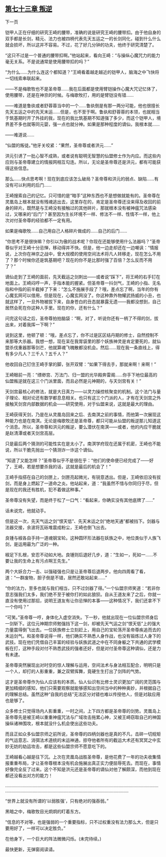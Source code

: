 ## [第七十三章 叛逆](https://www.xxbiquge.com/11_11207/9127023.html)
﻿下一页

  铠甲人正在仔细的研究王崎的腰带，准确的说是研究王崎的腰带扣。由于他自身的双手都是长剑，精元、法力也被四柄代表先天五运之一的长剑同化，碰到什么什么就会损坏，所以这并不容易。不过，花了好几分钟的功夫，他终于研究清楚了。

  “这只不过是一个普通的腰带扣啊。”他站起来，看向王崎：“与操纵心魔咒力的能力毫无关系。不是说通常是使用腰带扣的吗？”

  “为什么……为什么连这个都知道？”王崎看着越走越近的铠甲人，脑海之中飞快将一切线索串联起来。

  ——不是梅歌牧也不是圣帝尊……我在后面都是使用臂铠操作心魔大咒记忆体了，使用腰带，还是在神京的时候。与梅歌牧打，用的是臂铠没有错……

  ——难道是鲁纨或者舒蓉蓉当中的一个……鲁纨倒是有那一两分可能，他也很擅长先天五运之中的先天末运……但是，也不至于啊。鲁纨和舒蓉蓉的本领，也就相当于筑基期时开了外挂的我，现在的我比筑基期不知道强了多少，而这个铠甲人，境界差不多也就等同元婴，强一点也就分神。如果是那种程度的谪仙，我根本就……

  ——难道说……

  “仙盟的叛徒。”他牙关咬紧：“果然，圣帝尊或者洪元……”

  洪元引诱了一批心智不成熟，或者说有聪明无智慧的仙盟修士作为内应。而这些内应则与圣帝尊建立的情报网相互勾连。所以，无论是圣帝尊还是洪元，都有可能获得这些信息。

  那么……快点思考啊！现在到底应该怎么破局？圣帝尊和洪元的弱点、缺陷……有没有可以利用的后门……

  王崎搜索自己的记忆。只可惜的是“暗手”这种东西也不是想做就能有的。圣帝尊在灵凰岛上根本就没有残魂逃出去，这里存在的，肯定是圣帝尊还没来得及收回的前身的碎片。既然是与王崎没有接触过的其他碎片，那就根本没有被神瘟咒法感染过，又哪来的“后门”？甚至因为生长环境不一样、修法不一样、性情不一样，他上次对付圣帝尊的经验都不一定有用。

  如果是梅歌牧……自己用自己人格碎片做成的……自己的后门……

  “你思考不是很快嘛？你引以为傲的战术呢？你现在还能够使用什么法器吗？”圣帝尊似乎对王崎十分忌惮，移动得并不快。但是，他一边走却还在一边嘲讽：“情报说，上次你在神京之战中，曾大规模的使用空间法术将凡人转移走，现在怎么不用了？那个时候你还是筑基期吧？现在的你不是比那时强了百倍？怎么反而不用了？”

  谪仙走到了王崎的面前，先天截运之剑刺出——或者说“踩下”，将王崎的右手钉在地面上。王崎闷哼一声，手指本能的握紧。但圣帝尊一抖剑气，王崎的小指、无名指和中指的前半截掉了下来：“怎么不施展手段了？哦，差点忘了啊，当年的你有心魔玄网可以借用，但是现在，心魔玄网没了。你这种靠外物耀武扬威的小丑，也就这样了，一旦外物被拔下来，自身苍白的丑态就暴露无遗——我都没想到，自己居然会死在你这种人手里。现在的你，还有什么？”

  问完这句话之后，圣帝尊拍拍脑袋：“啊，对了，听说你还有一柄了不得的剑，拔出来，对着我挥一下啊？”

  说到这里，他顿了顿：“哦，差点忘了，你不过是区区结丹期的修士，自然控制不来那等大杀器。我想一想，现在呆在我胃袋里的那个妖族神灵是肯定要死的，就仙盟杀伐重器那等剑芒，他就算魂飞魄散都没机会。然后……现在我一条直线上，得有多少凡人？三千人？五千人？”

  他收回自己钉住王崎手掌的脚，张开双臂：“如果下得去手，那就来啊！来啊！”

  王崎眼前一亮：“缥缈宫、万法门、归一盟的光华殿奔雷阁……你手下地位最高的仙盟叛逆就在这三个门派里面，而且必然是元神期的，与天剑宫有关！”

  天剑宫最核心的修法，就是大日真力——以灵力操控核聚变的机制。这个法门与量子理论、相对论还有数学都息息相关。也只有这三个门派的人，才有在天剑宫之外接触天剑宫内部数据的机会——研究使用，对于仙盟来说，这就是最大的理由。

  王崎获得天剑，乃是在从灵凰岛回来之后、去南溟之前的事情，而他第一次展现这种能力也是在南溟。无论是梅歌牧还是圣帝尊，都只可能从仙盟的叛逆那儿知道这个消息。所以，圣帝尊和洪元的叛逆，要么潜伏在南溟——或者，他的内应干脆就是赵清潭或者天剑宫高层。

  只是最后两个猜测的可能性实在是太小了。南溟学府现在还属于机密，王崎也不能说，所以干脆先抛出一个猜测诈一诈这个谪仙。

  “知道了又能怎样？”圣帝尊似乎不是很在乎：“他们的使命便已经完成了——好了，王崎，若是想要杀我的话，这就是最后的机会了！”

  王崎手指搭在自己的剑匣上，剑匣亮起微光，有锐意透出。但是，王崎依旧没有拔剑，而是身上燃起了一道命之炎。他站起来，道：“我虽然不惜与你同归于尽，但是现在的我还有胜机，犯不着做这种事。”

  圣帝尊没有失望，而是终于松了一口气：“看起来，你确实没有其他底牌了……”

  话未说完，他就动手。

  但是这一次，先天气运之剑“恨天低”、先天末运之剑“绝地天通”都被挡下。剑器与法器交接，余波将瓦砾堆震成粉尘，王崎也倒飞出去。

  良锺与椒各自手持一道魂钢宝轮。这种圆环形法器在妖族之中，地位类似于人族飞剑，是运用最为广泛的一种。

  椒足下扎根，安忍不动如大地。良锺则后退好几步，道：“生如一，死如一……不要让我的生命上有污点啊王先生。”

  两个大妖合力一击、以强碰强也只是让圣帝尊后退两步。他向四周看了看，道：“一群废物，胆子倒是不错，居然还敢站起来……”

  “你的法力，至多也就与我们相当，只不过剑器了得。”一个仙盟宗师笑道：“若非你意志强我们太多，我们绝不至于被你打的如此狼狈。自从王道友来了之后，你就一直没有使用过那招，说明王道友有让你忌惮的本事——这种情况下，我们还拿不下一个你吗？”

  “可笑。”圣帝尊一哼，身体化入虚空消失。下一秒，他就出现在一位仙盟宗师身后一剑斩下。这位元神期宗师勉强挡下这一剑，却被先天气运之剑“恨天低”上的强大力量震得倒飞出去。一位妖族修士立刻赶上，用自己的宝轮荡开圣帝尊疾追而去的末运剑气。和圣帝尊说得一样，他们确实不熟悉人身作战，也没有锻炼过人身下的武技。现在他们凭借自己丰富的经验与妖族武道之中在不同身躯之下共通的武学模板在打，这种手段对付不熟悉武技的强者还好，但是对付圣帝尊这种谪仙，还是力有未逮。

  圣帝尊突然展现出对时空的惊人理解与运用，空间法术与身法相互配合，明明只是一个人，却打的人影重重，兼之双臂挥舞，竟硬生生打出了剑阵的气势。

  这才是圣帝尊作为仙人应该有的本质。仙人仙识有比修士灵识更加广阔的灵范围与更加精细的感知，他们只需要观察就能够感知出空间当中的种种奥妙，并根据自己的理解总结。虽然这种“自我的总结”无法区分对错也难以传授他人，但是对敌应用也是够了。

  众多修士只觉得场内人影重重，一时之间，上下四方都是圣帝尊的剑势。灵凰岛上圣帝尊先是被王崎以重重神瘟咒法与广域攻击拖累心神，又被王崎窃取自己的神国操纵诸神围攻，根本就没什么机会使出这些功夫。

  而且正如众多仙盟宗师之前所说，圣帝尊的四柄剑器也是真的不凡，击碎一切规矩的气运意志、消弭法术道统的末运神通，掠夺他者所有的截运大术还有冥冥之中玄妙无妨的劫运攻击，都是这些仙盟宗师不愿意吃下的。

  王崎越看心越是往下沉。上次在灵凰岛战胜圣帝尊，是他花费了一年的功夫收集情报重重布局，才让圣帝尊根本没有机会施展出真正实力便屈辱死去。而现在，事情好像完全反了过来。这个不知是洪元还是圣帝尊的谪仙对他了解颇深，而他到现在都还没看出对方的能力！

  ……………………………………………………………………………………………………………………………………………………………………………………………………

  “世界上就没有所谓的‘以弱胜强’，只有绝对的强吞弱。”

  黑暗之中，梅歌牧目光炯炯的盯着东方。

  “信息的不对等，也是强弱的一个重要指标，只不过权重没有法力那么大，但是只要用好了，一样可以决定胜负。”

  在他身下，一个巨大的阵法微微闪烁。(未完待续。)

  最快更新，无弹窗阅读请。
